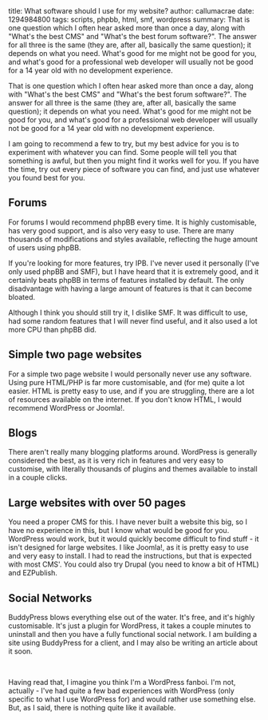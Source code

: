 <info>
title: What software should I use for my website?
author: callumacrae
date: 1294984800
tags: scripts, phpbb, html, smf, wordpress
summary: That is one question which I often hear asked more than once a day, along with "What's the best CMS" and "What's the best forum software?". The answer for all three is the same (they are, after all, basically the same question); it depends on what you need. What's good for me might not be good for you, and what's good for a professional web developer will usually not be good for a 14 year old with no development experience.
</info>

That is one question which I often hear asked more than once a day, along with "What's the best CMS" and "What's the best forum software?". The answer for all three is the same (they are, after all, basically the same question); it depends on what you need. What's good for me might not be good for you, and what's good for a professional web developer will usually not be good for a 14 year old with no development experience.

I am going to recommend a few to try, but my best advice for you is to experiment with whatever you can find. Some people will tell you that something is awful, but then you might find it works well for you. If you have the time, try out every piece of software you can find, and just use whatever you found best for you.

## Forums

For forums I would recommend phpBB every time. It is highly customisable, has very good support, and is also very easy to use. There are many thousands of modifications and styles available, reflecting the huge amount of users using phpBB.

If you're looking for more features, try IPB. I've never used it personally (I've only used phpBB and SMF), but I have heard that it is extremely good, and it certainly beats phpBB in terms of features installed by default. The only disadvantage with having a large amount of features is that it can become bloated.

Although I think you should still try it, I dislike SMF. It was difficult to use, had some random features that I will never find useful, and it also used a lot more CPU than phpBB did.

## Simple two page websites

For a simple two page website I would personally never use any software. Using pure HTML/PHP is far more customisable, and (for me) quite a lot easier. HTML is pretty easy to use, and if you are struggling, there are a lot of resources available on the internet. If you don't know HTML, I would recommend WordPress or Joomla!.


## Blogs

There aren't really many blogging platforms around. WordPress is generally considered the best, as it is very rich in features and very easy to customise, with literally thousands of plugins and themes available to install in a couple clicks.


## Large websites with over 50 pages

You need a proper CMS for this. I have never built a website this big, so I have no experience in this, but I know what would be good for you. WordPress would work, but it would quickly become difficult to find stuff - it isn't designed for large websites. I like Joomla!, as it is pretty easy to use and very easy to install. I had to read the instructions, but that is expected with most CMS'. You could also try Drupal (you need to know a bit of HTML) and EZPublish.


## Social Networks

BuddyPress blows everything else out of the water. It's free, and it's highly customisable. It's just a plugin for WordPress, it takes a couple minutes to uninstall and then you have a fully functional social network. I am building a site using BuddyPress for a client, and I may also be writing an article about it soon.

<br>

Having read that, I imagine you think I'm a WordPress fanboi. I'm not, actually - I've had quite a few bad experiences with WordPress (only specific to what I use WordPress for) and would rather use something else. But, as I said, there is nothing quite like it available.
